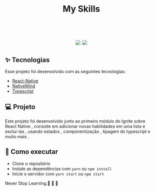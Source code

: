 
<h1 align="center" >
My Skills 
</h1>



<br>

<h1 align="center" >

  <img  src="https://github.com/RafaelFigueiredo2203/myskills/assets/60237326/fca52a08-3b11-44ed-8339-47c586f4d030"/>
   <img src="https://github.com/RafaelFigueiredo2203/myskills/assets/60237326/f8fd4958-d77a-4799-9ce6-0838b8b73270"/>

  </h1>


## ✨ Tecnologias

Esse projeto foi desenvolvido com as seguintes tecnologias:

- [React-Native](https://reactnative.dev/)
- [NativeWind](https://www.nativewind.dev/)
- [Typescript](https://www.typescriptlang.org/)


## 💻 Projeto

Este projeto foi desenvolvido junto ao primeiro módulo do Ignite sobre React Native , consiste em adicionar novas habilidades em uma lista e exclui-las , usando estados , componentização , tipagem do typescript e muito mais .


## 🚀 Como executar

- Clone o repositório
- Instale as dependências com `yarn` ou `npm install`
- Inicie o servidor com `yarn start` ou `npm start`


Never Stop Learning.🚀 🚀 🚀 

